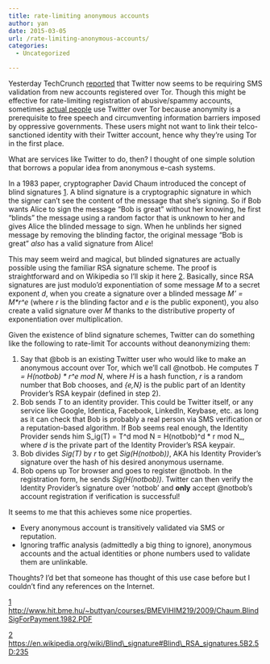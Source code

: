 ```yaml
---
title: rate-limiting anonymous accounts
author: yan
date: 2015-03-05
url: /rate-limiting-anonymous-accounts/
categories:
  - Uncategorized

---
```

Yesterday TechCrunch [reported][1] that Twitter now seems to be requiring SMS validation from new accounts registered over Tor. Though this might be effective for rate-limiting registration of abusive/spammy accounts, sometimes [actual people][2] use Twitter over Tor because anonymity is a prerequisite to free speech and circumventing information barriers imposed by oppressive governments. These users might not want to link their telco-sanctioned identity with their Twitter account, hence why they&#8217;re using Tor in the first place.

What are services like Twitter to do, then? I thought of one simple solution that borrows a popular idea from anonymous e-cash systems.

In a 1983 paper, cryptographer David Chaum introduced the concept of blind signatures [1]. A blind signature is a cryptographic signature in which the signer can&#8217;t see the content of the message that she&#8217;s signing. So if Bob wants Alice to sign the message &#8220;Bob is great&#8221; without her knowing, he first &#8220;blinds&#8221; the message using a random factor that is unknown to her and gives Alice the blinded message to sign. When he unblinds her signed message by removing the blinding factor, the original message &#8220;Bob is great&#8221; _also_ has a valid signature from Alice!

This may seem weird and magical, but blinded signatures are actually possible using the familiar RSA signature scheme. The proof is straightforward and on Wikipedia so I&#8217;ll skip it here [2]. Basically, since RSA signatures are just modulo&#8217;d exponentiation of some message _M_ to a secret exponent _d_, when you create a signature over a blinded message _M&#8217; = M*r^e_ (where _r_ is the blinding factor and _e_ is the public exponent), you also create a valid signature over _M_ thanks to the distributive property of exponentiation over multiplication.

Given the existence of blind signature schemes, Twitter can do something like the following to rate-limit Tor accounts without deanonymizing them:

  1. Say that @bob is an existing Twitter user who would like to make an anonymous account over Tor, which we&#8217;ll call @notbob. He computes _T = H(notbob) * r^e mod N_, where _H_ is a hash function, _r_ is a random number that Bob chooses, and _{e,N}_ is the public part of an Identity Provider&#8217;s RSA keypair (defined in step 2).
  2. Bob sends _T_ to an identity provider. This could be Twitter itself, or any service like Google, Identica, Facebook, LinkedIn, Keybase, etc. as long as it can check that Bob is probably a real person via SMS verification or a reputation-based algorithm. If Bob seems real enough, the Identity Provider sends him S_ig(T) = T^d mod N = H(notbob)^d * r mod N_, where _d_ is the private part of the Identity Provider&#8217;s RSA keypair.
  3. Bob divides _Sig(T)_ by _r_ to get _Sig(H(notbob))_, AKA his Identity Provider&#8217;s signature over the hash of his desired anonymous username.
  4. Bob opens up Tor browser and goes to register @notbob. In the registration form, he sends _Sig(H(notbob))_. Twitter can then verify the Identity Provider&#8217;s signature over &#8216;notbob&#8217; and **only** accept @notbob&#8217;s account registration if verification is successful!

It seems to me that this achieves some nice properties.

  * Every anonymous account is transitively validated via SMS or reputation.
  * Ignoring traffic analysis (admittedly a big thing to ignore), anonymous accounts and the actual identities or phone numbers used to validate them are unlinkable.

Thoughts? I&#8217;d bet that someone has thought of this use case before but I couldn&#8217;t find any references on the Internet.

[1] http://www.hit.bme.hu/~buttyan/courses/BMEVIHIM219/2009/Chaum.BlindSigForPayment.1982.PDF

[2] https://en.wikipedia.org/wiki/Blind\_signature#Blind\_RSA_signatures.5B2.5D:235

 [1]: http://techcrunch.com/2015/03/02/twitter-tor-phone-verification/
 [2]: http://www.washingtonpost.com/blogs/the-switch/wp/2014/03/24/tor-usage-in-turkey-surges-during-twitter-ban/
